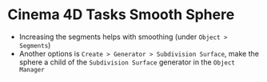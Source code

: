# Cinema 4D Tasks Smooth Sphere

- Increasing the segments helps with smoothing (under `Object > Segments`)
- Another options is `Create > Generator > Subdivision Surface`, make the sphere a child of the `Subdivision Surface` generator in the `Object Manager`
